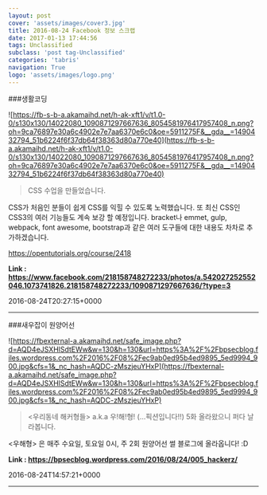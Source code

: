 ```yaml
---
layout: post
cover: 'assets/images/cover3.jpg'
title: 2016-08-24 Facebook 정보 스크랩
date: 2017-01-13 17:44:56
tags: Unclassified
subclass: 'post tag-Unclassified'
categories: 'tabris'
navigation: True
logo: 'assets/images/logo.png'
---
```


###생활코딩

![https://fb-s-b-a.akamaihd.net/h-ak-xft1/v/t1.0-0/s130x130/14022080_1090871297667636_8054581976417957408_n.png?oh=9ca76897e30a6c4902e7e7aa6370e6c0&oe=5911275F&__gda__=1490432794_51b6224f6f37db64f38363d80a770e40](https://fb-s-b-a.akamaihd.net/h-ak-xft1/v/t1.0-0/s130x130/14022080_1090871297667636_8054581976417957408_n.png?oh=9ca76897e30a6c4902e7e7aa6370e6c0&oe=5911275F&__gda__=1490432794_51b6224f6f37db64f38363d80a770e40)

>CSS 수업을 만들었습니다. 

CSS가 처음인 분들이 쉽게 CSS를 익힐 수 있도록 노력했습니다. 또 최신 CSS인 CSS3의 여러 기능들도 계속 보강 할 예정입니다. bracket나 emmet, gulp, webpack, font awesome, bootstrap과 같은 여러 도구들에 대한 내용도 차차로 추가하겠습니다.

https://opentutorials.org/course/2418

**Link : <https://www.facebook.com/218158748272233/photos/a.542027252552046.1073741826.218158748272233/1090871297667636/?type=3>**

2016-08-24T20:27:15+0000

---

###새우잡이 원양어선

![https://fbexternal-a.akamaihd.net/safe_image.php?d=AQD4eJSXHlSdtEWw&w=130&h=130&url=https%3A%2F%2Fbpsecblog.files.wordpress.com%2F2016%2F08%2Fec9ab0ed95b4ed9895_5ed9994_900.jpg&cfs=1&_nc_hash=AQDC-zMszjeuYHxP](https://fbexternal-a.akamaihd.net/safe_image.php?d=AQD4eJSXHlSdtEWw&w=130&h=130&url=https%3A%2F%2Fbpsecblog.files.wordpress.com%2F2016%2F08%2Fec9ab0ed95b4ed9895_5ed9994_900.jpg&cfs=1&_nc_hash=AQDC-zMszjeuYHxP)

><우리동네 해커형들> a.k.a 우!해!형! (...픽션입니다!!)
5화 올라왔으니 퍼다 날라봅니다.

<우해형> 은 매주 수요일, 토요일 0시, 주 2회 원양어선 썰 블로그에 올라옵니다! :D

**Link : <https://bpsecblog.wordpress.com/2016/08/24/005_hackerz/>**

2016-08-24T14:57:21+0000

---

